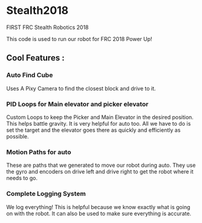 # Stealth2018
FIRST FRC Stealth Robotics 2018

This code is used to run our robot for FRC 2018 Power Up!

## Cool Features :
### Auto Find Cube
Uses A Pixy Camera to find the closest block and drive to it.
### PID Loops for Main elevator and picker elevator
Custom Loops to keep the Picker and Main Elevator in the desired position. This helps battle gravity. It is very helpful for auto too. All we have to do is set the target and the elevator goes there as quickly and efficiently as possible.
### Motion Paths for auto
These are paths that we generated to move our robot during auto. They use the gyro and encoders on drive left and drive right to get the robot where it needs to go.
### Complete Logging System
We log everything! This is helpful because we know exactly what is going on with the robot. It can also be used to make sure everything is accurate.
